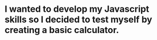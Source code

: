 # I wanted to develop my Javascript skills so I decided to test myself by creating a basic calculator.
